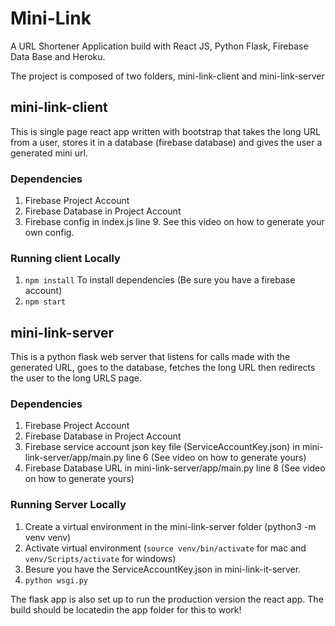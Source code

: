 # Mini-Link
A URL Shortener Application build with React JS, Python Flask, Firebase Data Base and Heroku.

The project is composed of two folders, mini-link-client and mini-link-server

## mini-link-client
This is single page react app written with bootstrap that takes the long URL from a user, stores it in a database (firebase database) and gives the user a generated
mini url. 

### Dependencies
1. Firebase Project Account
2. Firebase Database in Project Account
3. Firebase config in index.js line 9. See this video on how to generate your own config.

### Running client Locally
1. `npm install` To install dependencies (Be sure you have a firebase account)
2. `npm start`

## mini-link-server
This is a python flask web server that listens for calls made with the generated URL, goes to the database, fetches the long URL then redirects the user to the
long URLS page.

### Dependencies
1. Firebase Project Account
2. Firebase Database in Project Account
3. Firebase service account json key file (ServiceAccountKey.json) in mini-link-server/app/main.py line 6 (See video on how to generate yours)
4. Firebase Database URL in mini-link-server/app/main.py line 8 (See video on how to generate yours)

### Running Server Locally
1. Create a virtual environment in the mini-link-server folder (python3 -m venv venv)
2. Activate virtual environment (`source venv/bin/activate` for mac and `venv/Scripts/activate` for windows)
3. Besure you have the ServiceAccountKey.json in mini-link-it-server. 
4. `python wsgi.py`

The flask app is also set up to run the production version the react app. The build should be locatedin the app folder for this to work!
